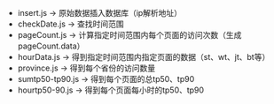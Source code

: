 * insert.js -> 原始数据插入数据库（ip解析地址）
* checkDate.js -> 查找时间范围
* pageCount.js -> 计算指定时间范围内每个页面的访问次数（生成pageCount.data）
* hourData.js -> 得到指定时间范围内指定页面的数据（st、wt、jt、bt等）
* province.js -> 得到每个省份的访问数量
* sumtp50-tp90.js -> 得到每个页面的总tp50、tp90
* hourtp50-90.js -> 得到每个页面每小时的tp50、tp90